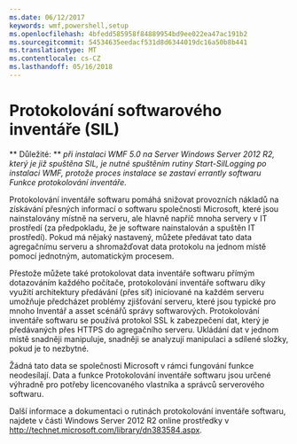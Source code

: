 ```yaml
---
ms.date: 06/12/2017
keywords: wmf,powershell,setup
ms.openlocfilehash: 4bfedd585958f84889954bd9ee022ea47ac191b2
ms.sourcegitcommit: 54534635eedacf531d8d6344019dc16a50b8b441
ms.translationtype: MT
ms.contentlocale: cs-CZ
ms.lasthandoff: 05/16/2018
---
```

# <a name="software-inventory-logging-sil"></a>Protokolování softwarového inventáře (SIL)

** Důležité: ** *při instalaci WMF 5.0 na Server Windows Server 2012 R2, který je již spuštěna SIL, je nutné spuštěním rutiny Start-SilLogging po instalaci WMF, protože proces instalace se zastaví errantly softwaru Funkce protokolování inventáře.*

Protokolování inventáře softwaru pomáhá snižovat provozních nákladů na získávání přesných informací o softwaru společnosti Microsoft, které jsou nainstalovány místně na serveru, ale hlavně napříč mnoha servery v IT prostředí (za předpokladu, že je software nainstalován a spuštěn IT prostředí). Pokud má nějaký nastavený, můžete předávat tato data agregačnímu serveru a shromažďovat data protokolu na jednom místě pomocí jednotným, automatickým procesem.

Přestože můžete také protokolovat data inventáře softwaru přímým dotazováním každého počítače, protokolování inventáře softwaru díky využití architektury předávání (přes síť) iniciované na každém serveru umožňuje předcházet problémy zjišťování serveru, které jsou typické pro mnoho Inventář a asset scénářů správy softwarových. Protokolování inventáře softwaru se používá protokol SSL k zabezpečení dat, který je předávaných přes HTTPS do agregačního serveru. Ukládání dat v jednom místě snadněji manipuluje, snadněji se analyzují manipulaci a sdílené složky, pokud je to nezbytné.

Žádná tato data se společnosti Microsoft v rámci fungování funkce neodesílají. Data a funkce Protokolování inventáře softwaru jsou určené výhradně pro potřeby licencovaného vlastníka a správců serverového softwaru.

Další informace a dokumentaci o rutinách protokolování inventáře softwaru, najdete v části Windows Server 2012 R2 online prostředky v <http://technet.microsoft.com/library/dn383584.aspx>.
